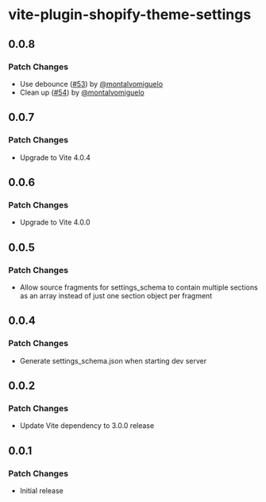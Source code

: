 # vite-plugin-shopify-theme-settings

## 0.0.8

### Patch Changes

- Use debounce ([#53](https://github.com/barrel/shopify-vite/pull/53)) by [@montalvomiguelo](https://github.com/montalvomiguelo)
- Clean up ([#54](https://github.com/barrel/shopify-vite/pull/54)) by [@montalvomiguelo](https://github.com/montalvomiguelo)

## 0.0.7

### Patch Changes

- Upgrade to Vite 4.0.4

## 0.0.6

### Patch Changes

- Upgrade to Vite 4.0.0

## 0.0.5

### Patch Changes

- Allow source fragments for settings_schema to contain multiple sections as an array instead of just one section object per fragment

## 0.0.4

### Patch Changes

- Generate settings_schema.json when starting dev server

## 0.0.2

### Patch Changes

- Update Vite dependency to 3.0.0 release

## 0.0.1

### Patch Changes

- Initial release
